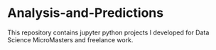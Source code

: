 # Analysis-and-Predictions

This repository contains jupyter python projects I developed for Data Science MicroMasters and freelance work.

